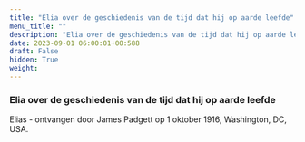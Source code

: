```yaml
---
title: "Elia over de geschiedenis van de tijd dat hij op aarde leefde"
menu_title: ""
description: "Elia over de geschiedenis van de tijd dat hij op aarde leefde"
date: 2023-09-01 06:00:01+00:588
draft: False
hidden: True
weight:
---
```

### Elia over de geschiedenis van de tijd dat hij op aarde leefde

Elias - ontvangen door James Padgett op 1 oktober 1916, Washington, DC, USA.
